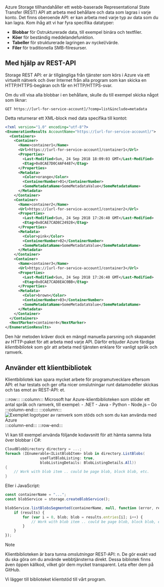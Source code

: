 Azure Storage tillhandahåller ett webb-baserade Representational State Transfer (REST) API att arbeta med behållare och data som lagras i varje konto. Det finns oberoende API: er kan arbeta med varje typ av data som du kan lagra. Kom ihåg att vi har fyra specifika datatyper:

- **Blobbar** för Ostrukturerade data, till exempel binära och textfiler.
- **Köer** för beständig meddelandefunktion.
- **Tabeller** för strukturerade lagringen av nyckel/värde.
- **Filer** för traditionella SMB-filresurser.

## <a name="using-the-rest-api"></a>Med hjälp av REST-API

Storage REST API: er är tillgängliga från tjänster som körs i Azure via ett virtuellt nätverk och över Internet från alla program som kan skicka en HTTP/HTTPS-begäran och får en HTTP/HTTPS-svar.

Om du vill visa alla blobbar i en behållare, skulle du till exempel skicka något som liknar:

```http
GET https://[url-for-service-account]/?comp=list&include=metadata
```

Detta returnerar ett XML-block med data specifika till kontot:

```xml
<?xml version="1.0" encoding="utf-8"?>  
<EnumerationResults AccountName="https://[url-for-service-account]/">  
  <Containers>  
    <Container>  
      <Name>container1</Name>  
      <Url>https://[url-for-service-account]/container1</Url>  
      <Properties>  
        <Last-Modified>Sun, 24 Sep 2018 18:09:03 GMT</Last-Modified>  
        <Etag>0x8CAE7D0C4AF4487</Etag>  
      </Properties>  
      <Metadata>  
        <Color>orange</Color>  
        <ContainerNumber>01</ContainerNumber>  
        <SomeMetadataName>SomeMetadataValue</SomeMetadataName>  
      </Metadata>  
    </Container>  
    <Container>  
      <Name>container2</Name>  
      <Url>https://[url-for-service-account]/container2</Url>  
      <Properties>  
        <Last-Modified>Sun, 24 Sep 2018 17:26:40 GMT</Last-Modified>  
        <Etag>0x8CAE7CAD8C24928</Etag>  
      </Properties>  
      <Metadata>  
        <Color>pink</Color>  
        <ContainerNumber>02</ContainerNumber>  
        <SomeMetadataName>SomeMetadataValue</SomeMetadataName>  
      </Metadata>  
    </Container>  
    <Container>  
      <Name>container3</Name>  
      <Url>https://[url-for-service-account]/container3</Url>  
      <Properties>  
        <Last-Modified>Sun, 24 Sep 2018 17:26:40 GMT</Last-Modified>  
        <Etag>0x8CAE7CAD8EAC0BB</Etag>  
      </Properties>  
      <Metadata>  
        <Color>brown</Color>  
        <ContainerNumber>03</ContainerNumber>  
        <SomeMetadataName>SomeMetadataValue</SomeMetadataName>  
      </Metadata>  
    </Container>  
  </Containers>  
  <NextMarker>container4</NextMarker>  
</EnumerationResults>  
```

Den här metoden kräver dock en mängd manuella parsning och skapandet av HTTP-paket för att arbeta med varje API. Därför erbjuder Azure färdiga _klientbibliotek_ som gör att arbeta med tjänsten enklare för vanligt språk och ramverk.

## <a name="using-a-client-library"></a>Använder ett klientbibliotek

Klientbibliotek kan spara mycket arbete för programutvecklare eftersom API: et har testats och ger ofta nicer omslutningar runt datamodeller skickas och tas emot av REST-API: et.

:::row:::
    :::column:::
        Microsoft har Azure-klientbiblioteken som stöder ett antal språk och ramverk, till exempel: - .NET - Java - Python - Node.js – Go :::column-end:::: :::column:::
        <br> ![Exemplet logotyper av ramverk som stöds och som du kan använda med Azure](../media/4-common-tools.png)
    :::column-end:::
:::row-end:::

Vi kan till exempel använda följande kodavsnitt för att hämta samma lista över blobbar i C#:

```csharp
CloudBlobDirectory directory = ...;
foreach (IEnumerable<IListBlobItem> blob in directory.ListBlobs(
                useFlatBlobListing: true,
                blobListingDetails: BlobListingDetails.All))
{
    // Work with blob item .. could be page blob, block blob, etc.
}
```

Eller i JavaScript:

```javascript
const containerName = "...";
const blobService = storage.createBlobService();

blobService.listBlobsSegmented(containerName, null, function (error, results) {
    if (results) {
        for (var i = 0, blob; blob = results.entries[i]; i++) {
            // Work with blob item .. could be page blob, block blob, etc.
        }
    }
});
```

> [!NOTE]
> Klientbiblioteken är bara tunna _omslutningar_ REST-API: n. De gör exakt vad du ska göra om du använde webbtjänsterna direkt. Dessa bibliotek finns även öppen källkod, vilket gör dem mycket transparent. Leta efter dem på GitHub.

Vi lägger till biblioteket klientstöd till vårt program.